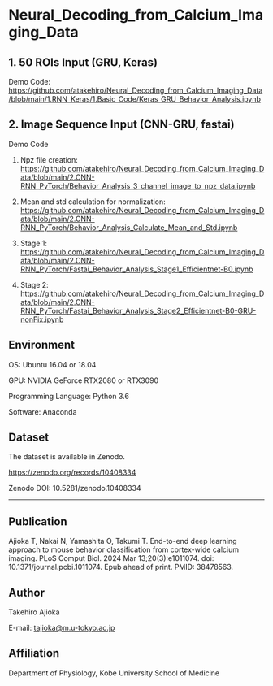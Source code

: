 # Neural_Decoding_from_Calcium_Imaging_Data


## 1. 50 ROIs Input (GRU, Keras)

Demo Code: https://github.com/atakehiro/Neural_Decoding_from_Calcium_Imaging_Data/blob/main/1.RNN_Keras/1.Basic_Code/Keras_GRU_Behavior_Analysis.ipynb

## 2. Image Sequence Input (CNN-GRU, fastai)

Demo Code

1. Npz file creation: https://github.com/atakehiro/Neural_Decoding_from_Calcium_Imaging_Data/blob/main/2.CNN-RNN_PyTorch/Behavior_Analysis_3_channel_image_to_npz_data.ipynb

2. Mean and std calculation for normalization: https://github.com/atakehiro/Neural_Decoding_from_Calcium_Imaging_Data/blob/main/2.CNN-RNN_PyTorch/Behavior_Analysis_Calculate_Mean_and_Std.ipynb

3. Stage 1: https://github.com/atakehiro/Neural_Decoding_from_Calcium_Imaging_Data/blob/main/2.CNN-RNN_PyTorch/Fastai_Behavior_Analysis_Stage1_Efficientnet-B0.ipynb

4. Stage 2: https://github.com/atakehiro/Neural_Decoding_from_Calcium_Imaging_Data/blob/main/2.CNN-RNN_PyTorch/Fastai_Behavior_Analysis_Stage2_Efficientnet-B0-GRU-nonFix.ipynb

## Environment

OS: Ubuntu 16.04 or 18.04

GPU: NVIDIA GeForce RTX2080 or RTX3090

Programming Language: Python 3.6

Software: Anaconda

## Dataset

The dataset is available in Zenodo.

https://zenodo.org/records/10408334

Zenodo DOI: 10.5281/zenodo.10408334

___

## Publication

Ajioka T, Nakai N, Yamashita O, Takumi T. End-to-end deep learning approach to mouse behavior classification from cortex-wide calcium imaging. PLoS Comput Biol. 2024 Mar 13;20(3):e1011074. doi: 10.1371/journal.pcbi.1011074. Epub ahead of print. PMID: 38478563.

## Author
Takehiro Ajioka

E-mail: tajioka@m.u-tokyo.ac.jp

## Affiliation

Department of Physiology, Kobe University School of Medicine
